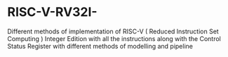 # RISC-V-RV32I-
Different methods of implementation of RISC-V ( Reduced Instruction Set Computing ) Integer Edition with all the instructions along with the Control Status Register with different methods of modelling and pipeline
